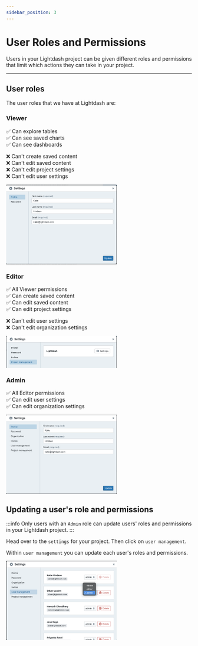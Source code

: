 ```yaml
---
sidebar_position: 3
---
```


# User Roles and Permissions

Users in your Lightdash project can be given different roles and permissions that limit which actions they can take in your project.

---

## User roles

The user roles that we have at Lightdash are:

### Viewer
✅ Can explore tables  
✅ Can see saved charts  
✅ Can see dashboards  

❌ Can't create saved content  
❌ Can't edit saved content  
❌ Can't edit project settings  
❌ Can't edit user settings  

<img align="center" style="max-width:300px;" src="./assets/screenshot-viewer-settings.png"/>

### Editor
✅ All Viewer permissions  
✅ Can create saved content  
✅ Can edit saved content  
✅ Can edit project settings  

❌ Can't edit user settings  
❌ Can't edit organization settings  

<img align="center" style="max-width:300px;" src="./assets/screenshot-editor-settings.png"/>

### Admin
✅ All Editor permissions  
✅ Can edit user settings  
✅ Can edit organization settings  

<img align="center" style="max-width:300px;" src="./assets/screenshot-admin-settings.png"/>

## Updating a user's role and permissions

:::info
Only users with an `Admin` role can update users' roles and permissions in your Lightdash project.
:::

Head over to the `settings` for your project. Then click on `user management`.

Within `user management` you can update each user's roles and permissions.

<img align="center" style="max-width:300px;" src="./assets/screenshot-user-management.png"/>
